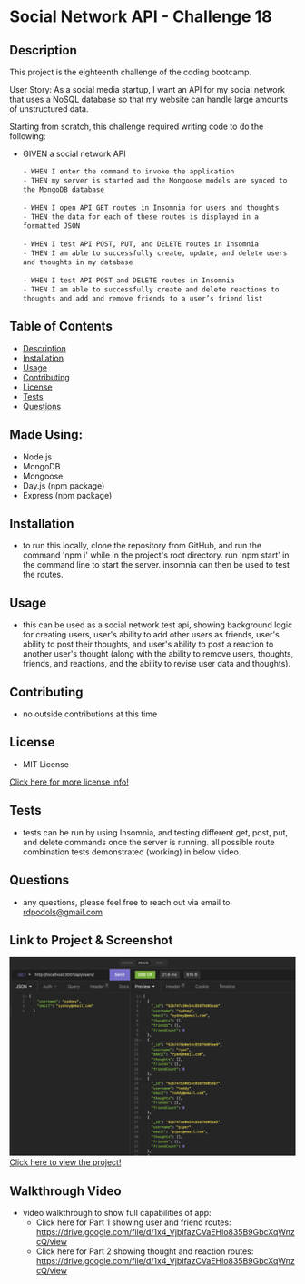 # Social Network API - Challenge 18

## Description
This project is the eighteenth challenge of the coding bootcamp.

User Story: As a social media startup, I want an API for my social network that uses a NoSQL database so that my website can handle large amounts of unstructured data. 

Starting from scratch, this challenge required writing  code to do the following:
*   GIVEN a social network API

        - WHEN I enter the command to invoke the application
        - THEN my server is started and the Mongoose models are synced to the MongoDB database

        - WHEN I open API GET routes in Insomnia for users and thoughts
        - THEN the data for each of these routes is displayed in a formatted JSON

        - WHEN I test API POST, PUT, and DELETE routes in Insomnia
        - THEN I am able to successfully create, update, and delete users and thoughts in my database

        - WHEN I test API POST and DELETE routes in Insomnia
        - THEN I am able to successfully create and delete reactions to thoughts and add and remove friends to a user’s friend list

## Table of Contents
- [Description](#description)
- [Installation](#installation)
- [Usage](#usage)
- [Contributing](#contributing)
- [License](#license)
- [Tests](#tests)
- [Questions](#questions)

## Made Using:
* Node.js
* MongoDB
* Mongoose
* Day.js (npm package)
* Express (npm package)

## Installation
* to run this locally, clone the repository from GitHub, and run the command 'npm i' while in the project's root directory.  run 'npm start' in the command line to start the server.  insomnia can then be used to test the routes.

## Usage
* this can be used as a social network test api, showing background logic for creating users, user's ability to add other users as friends, user's ability to post their thoughts, and user's ability to post a reaction to another user's thought (along with the ability to remove users, thoughts, friends, and reactions, and the ability to revise user data and thoughts).

## Contributing
* no outside contributions at this time

## License
* MIT License

[Click here for more license info!](https://choosealicense.com/licenses/mit/)

## Tests
* tests can be run by using Insomnia, and testing different get, post, put, and delete commands once the server is running.  all possible route combination tests demonstrated (working) in below video.

## Questions
* any questions, please feel free to reach out via email to rdpodols@gmail.com

## Link to Project & Screenshot
![social-network-api Screenshot)](/public/assets/images/applicationImage.png)
[Click here to view the project!](https://github.com/rpodols/social-network-api)

## Walkthrough Video
* video walkthrough to show full capabilities of app:
    - Click here for Part 1 showing user and friend routes: https://drive.google.com/file/d/1x4_VjbIfazCVaEHlo835B9GbcXqWnzcQ/view
    - Click here for Part 2 showing thought and reaction routes: https://drive.google.com/file/d/1x4_VjbIfazCVaEHlo835B9GbcXqWnzcQ/view

